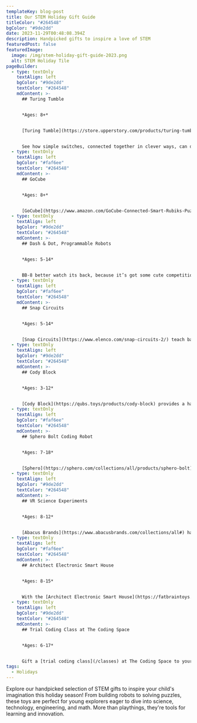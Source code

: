 ```yaml
---
templateKey: blog-post
title: Our STEM Holiday Gift Guide
titleColor: "#264548"
bgColor: "#9de2dd"
date: 2023-11-29T00:48:08.394Z
description: Handpicked gifts to inspire a love of STEM
featuredPost: false
featuredImage:
  image: /img/stem-holiday-gift-guide-2023.png
  alt: STEM Holiday Tile
pageBuilder:
  - type: textOnly
    textAlign: left
    bgColor: "#9de2dd"
    textColor: "#264548"
    mdContent: >-
      ## Turing Tumble


      *Ages: 8+*


      [Turing Tumble](https://store.upperstory.com/products/turing-tumble) is a new type of game where players build mechanical computers powered by marbles to solve logic puzzles. Use ramps, crossovers, bits, interceptors, gears, and gear bits to build marble-powered computers that can generate patterns, do logic, count, add, subtract, multiply, divide, and much, much more.


      See how simple switches, connected together in clever ways, can do incredibly smart things. Discover how computers work!
  - type: textOnly
    textAlign: left
    bgColor: "#faf6ee"
    textColor: "#264548"
    mdContent: >-
      ## G﻿oCube


      *Ages: 8+*


      [GoCube](https://www.amazon.com/GoCube-Connected-Smart-Rubiks-Puzzle/dp/B07W7TGWDR?asc_source=verso&asc_campaign=5bea0c51798a4365ec16fdca%7CjHML6y7adswSFJzs3MDToq&asc_refurl=https%3A%2F%2Fwww.wired.com%2Fgallery%2Fbest-stem-toys-for-kids%2F&ascsubtag=5bea0c51798a4365ec16fdca&tag=w050b-20) is a smart Bluetooth-enabled Rubik's cube that brings a new and engaging twist to the classic puzzle. Quickly charge, connect, and let the app take you through exciting lessons, games, online competitions, and mental exercises with friends and cubers from all over the world. Master the cube and track your progress in real time!
  - type: textOnly
    textAlign: left
    bgColor: "#9de2dd"
    textColor: "#264548"
    mdContent: >-
      ## Dash & Dot, Programmable Robots


      *Ages: 5-14*


      BB-8 better watch its back, because it’s got some cute competition. [Dash and Dot](https://www.makewonder.com/), the programmable robots, are award-winning Toys of the Year and are beloved by kids and teachers around the world. Kids can program these smart bots to move, sing, dance, flash their lights, respond to voices, make sounds, and even tell a story.
  - type: textOnly
    textAlign: left
    bgColor: "#faf6ee"
    textColor: "#264548"
    mdContent: >-
      ## Snap Circuits


      *Ages: 5-14*


      [Snap Circuits](https://www.elenco.com/snap-circuits-2/) teach basic engineering, electronics and circuitry concepts by using building components with snaps to assemble electronic circuits on a simple “rows-and-columns” base grid. Future engineers can build a huge variety of projects like radios, digital voice recorders, burglar alarms, doorbells and other awesome circuitry.
  - type: textOnly
    textAlign: left
    bgColor: "#9de2dd"
    textColor: "#264548"
    mdContent: >-
      ## Cody Block


      *Ages: 3-12*


      [Cody Block](https://qubs.toys/products/cody-block) provides a hands-on, fun-filled journey into the realms of computational thinking and basic coding principles. Blending traditional wooden toys and modern technology, Cody is more than just a toy—it's a launchpad for the curious young minds.
  - type: textOnly
    textAlign: left
    bgColor: "#faf6ee"
    textColor: "#264548"
    mdContent: >-
      ## Sphero Bolt Coding Robot


      *Ages: 7-18*


      [Sphero](https://sphero.com/collections/all/products/sphero-bolt) is a tiny robot with a big personality. It comes with many different sensors, and can be programmed entirely by your child using either straightforward block-coding language or Javascript. Introduce your child to coding, robotics, and engineering with a spherical buddy!
  - type: textOnly
    textAlign: left
    bgColor: "#9de2dd"
    textColor: "#264548"
    mdContent: >-
      ## VR Science Experiments


      *Ages: 8-12*


      [Abacus Brands](https://www.abacusbrands.com/collections/all#) has invented toys that teach STEM through Virtual Reality! Using a simple set of VR goggles, kids can explore the solar system, learn the science of cooking, or even get a lesson from everyone’s favorite TV scientist, Bill Nye.
  - type: textOnly
    textAlign: left
    bgColor: "#faf6ee"
    textColor: "#264548"
    mdContent: >-
      ## Architect Electronic Smart House


      *Ages: 8-15*


      With the [Architect Electronic Smart House](https://fatbraintoys.com/toy_companies/smartlab/architech_electronic_smart_house.cfm), kids can design, build, and electrify! After building a custom structure with snap-together baseboards and wall/floor panels, your child can make their dream home come to life with wires, switches, lights, noisemakers, and more.
  - type: textOnly
    textAlign: left
    bgColor: "#9de2dd"
    textColor: "#264548"
    mdContent: >-
      ## Trial Coding Class at The Coding Space


      *Ages: 6-17*


      Gift a [trial coding class](/classes) at The Coding Space to your curious coder. Our coding classes bring students together each week to make progress on individual projects, dive into hands-on activities, and explore opportunities for self-expression. [The Coding Space](https://www.thecodingspace.com/) is the leading provider of coding education in NYC and has been recognized in Time Out, Nickelodeon, Good Morning America, and more.
tags:
  - Holidays
---
```

Explore our handpicked selection of STEM gifts to inspire your child's imagination this holiday season! From building robots to solving puzzles, these toys are perfect for young explorers eager to dive into science, technology, engineering, and math. More than playthings, they're tools for learning and innovation.